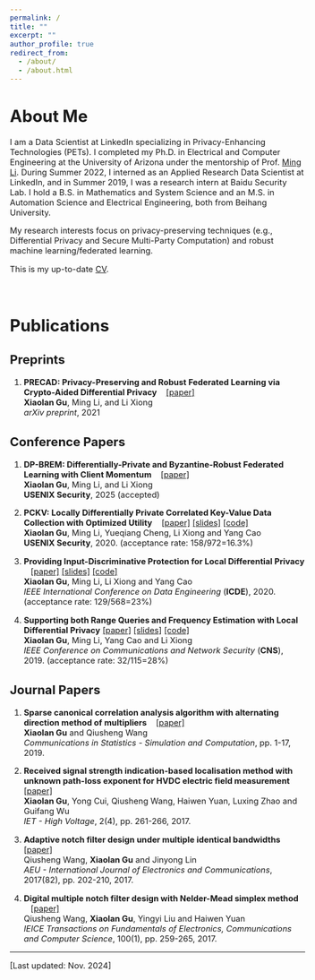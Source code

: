 ```yaml
---
permalink: /
title: ""
excerpt: ""
author_profile: true
redirect_from: 
  - /about/
  - /about.html
---
```


<style type="text/css">
  body{
  font-size: 11pt;
}
</style>


# About Me

I am a Data Scientist at LinkedIn specializing in Privacy-Enhancing Technologies (PETs). I completed my Ph.D. in Electrical and Computer Engineering at the University of Arizona under the mentorship of Prof. [Ming Li](http://wiser.arizona.edu/mingli/index.html). During Summer 2022, I interned as an Applied Research Data Scientist at LinkedIn, and in Summer 2019, I was a research intern at Baidu Security Lab. I hold a B.S. in Mathematics and System Science and an M.S. in Automation Science and Electrical Engineering, both from Beihang University. 

My research interests focus on  privacy-preserving techniques (e.g., Differential Privacy and Secure Multi-Party Computation) and robust machine learning/federated learning. 

This is my up-to-date [CV](http://xiaolangu.github.io/files/CV_Xiaolan_Gu.pdf).

<br>



# Publications


## Preprints
1. **PRECAD: Privacy-Preserving and Robust Federated Learning via Crypto-Aided Differential Privacy** &nbsp;&nbsp; [[paper]](https://arxiv.org/abs/2110.11578)  
**Xiaolan Gu**, Ming Li, and Li Xiong  
*arXiv preprint*, 2021



## Conference Papers  

1. **DP-BREM: Differentially-Private and Byzantine-Robust Federated Learning with Client Momentum** &nbsp;&nbsp; [[paper]](https://arxiv.org/abs/2306.12608)  
**Xiaolan Gu**, Ming Li, and Li Xiong  
**USENIX Security**, 2025 (accepted)

1. **PCKV: Locally Differentially Private Correlated Key-Value Data Collection with Optimized Utility** &nbsp;&nbsp; [[paper]](https://www.usenix.org/system/files/sec20-gu.pdf) [[slides]](http://xiaolangu.github.io/files/USENIX20_slides.pdf) [[code]](https://github.com/xiaolangu/PCKV)  
**Xiaolan Gu**, Ming Li, Yueqiang Cheng, Li Xiong and Yang Cao  
**USENIX Security**, 2020. (acceptance rate: 158/972=16.3%)

1. **Providing Input-Discriminative Protection for Local Differential Privacy**  &nbsp;&nbsp; [[paper]](https://arxiv.org/pdf/1911.01402.pdf)   [[slides]](http://xiaolangu.github.io/files/ICDE20_slides.pdf)  [[code]](https://github.com/xiaolangu/ID-LDP)  
**Xiaolan Gu**, Ming Li, Li Xiong and Yang Cao  
*IEEE International Conference on Data Engineering* (**ICDE**), 2020. (acceptance rate: 129/568=23%)

1. **Supporting both Range Queries and Frequency Estimation with Local Differential Privacy**  [[paper]](http://xiaolangu.github.io/files/CNS19_paper.pdf) [[slides]](http://xiaolangu.github.io/files/CNS19_slides.pdf)   [[code]](https://github.com/xiaolangu/range-frequency)  
**Xiaolan Gu**, Ming Li, Yang Cao and Li Xiong  
*IEEE Conference on Communications and Network Security* (**CNS**), 2019. (acceptance rate: 32/115=28%)  


## Journal Papers

1. **Sparse canonical correlation analysis algorithm with alternating direction method of multipliers** &nbsp;&nbsp; [[paper]](https://www.tandfonline.com/doi/pdf/10.1080/03610918.2018.1520867?casa_token=Wqswb-deSccAAAAA:4CcoxUaTO97EqZ5JG5M4WxOEzp5VQbeu4WcwyUaC6kOLQXAPVKom9-UMFTXPjrD4njLNUgX3OpSs)  
**Xiaolan Gu** and Qiusheng Wang  
*Communications in Statistics - Simulation and Computation*, pp. 1-17, 2019.

1. **Received signal strength indication-based localisation method with unknown path-loss exponent for HVDC electric field measurement**  &nbsp;&nbsp; [[paper]](https://ietresearch.onlinelibrary.wiley.com/doi/10.1049/hve.2017.0085)  
**Xiaolan Gu**, Yong Cui, Qiusheng Wang, Haiwen Yuan, Luxing Zhao and Guifang Wu  
*IET - High Voltage*, 2(4), pp. 261-266, 2017.

1. **Adaptive notch filter design under multiple identical bandwidths**  &nbsp;&nbsp; [[paper]](http://xiaolangu.github.io/files/AEU17.pdf)  
Qiusheng Wang, **Xiaolan Gu** and Jinyong Lin  
*AEU - International Journal of Electronics and Communications*, 2017(82), pp. 202-210, 2017.

1. **Digital multiple notch filter design with Nelder-Mead simplex method**  &nbsp;&nbsp; [[paper]](http://xiaolangu.github.io/files/IEICE17.pdf)  
Qiusheng Wang, **Xiaolan Gu**, Yingyi Liu and Haiwen Yuan  
*IEICE Transactions on Fundamentals of Electronics, Communications and Computer Science*, 100(1), pp. 259-265, 2017.  

--------------------
[Last updated: Nov. 2024]
